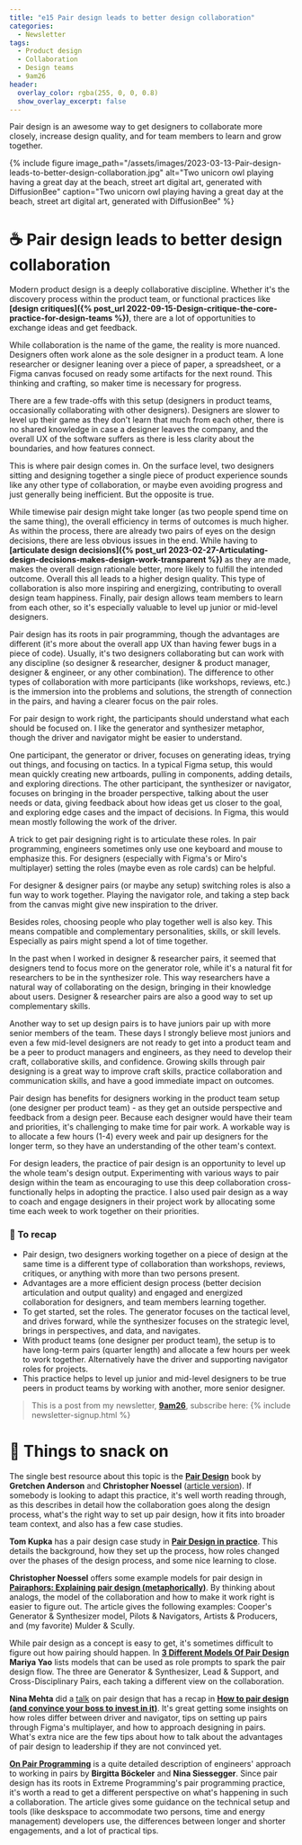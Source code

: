```yaml
---
title: "e15 Pair design leads to better design collaboration"
categories:
  - Newsletter
tags:
  - Product design
  - Collaboration
  - Design teams
  - 9am26
header:
  overlay_color: rgba(255, 0, 0, 0.8)
  show_overlay_excerpt: false
---
```


Pair design is an awesome way to get designers to collaborate more closely, increase design quality, and for team members to learn and grow together.

{% include figure image_path="/assets/images/2023-03-13-Pair-design-leads-to-better-design-collaboration.jpg" alt="Two unicorn owl playing having a great day at the beach, street art digital art, generated with DiffusionBee" caption="Two unicorn owl playing having a great day at the beach, street art digital art, generated with DiffusionBee" %}

# ☕  Pair design leads to better design collaboration

Modern product design is a deeply collaborative discipline. Whether it's the discovery process within the product team, or functional practices like **[design critiques]({% post_url 2022-09-15-Design-critique-the-core-practice-for-design-teams %})**, there are a lot of opportunities to exchange ideas and get feedback. 

While collaboration is the name of the game, the reality is more nuanced. Designers often work alone as the sole designer in a product team. A lone researcher or designer leaning over a piece of paper, a spreadsheet, or a Figma canvas focused on ready some artifacts for the next round. This thinking and crafting, so maker time is necessary for progress.

There are a few trade-offs with this setup (designers in product teams, occasionally collaborating with other designers). Designers are slower to level up their game as they don't learn that much from each other, there is no shared knowledge in case a designer leaves the company, and the overall UX of the software suffers as there is less clarity about the boundaries, and how features connect.

This is where pair design comes in. On the surface level, two designers sitting and designing together a single piece of product experience sounds like any other type of collaboration, or maybe even avoiding progress and just generally being inefficient. But the opposite is true. 

While timewise pair design might take longer (as two people spend time on the same thing), the overall efficiency in terms of outcomes is much higher. As within the process, there are already two pairs of eyes on the design decisions, there are less obvious issues in the end. While having to **[articulate design decisions]({% post_url 2023-02-27-Articulating-design-decisions-makes-design-work-transparent %})** as they are made, makes the overall design rationale better, more likely to fulfill the intended outcome. Overall this all leads to a higher design quality. This type of collaboration is also more inspiring and energizing, contributing to overall design team happiness. Finally, pair design allows team members to learn from each other, so it's especially valuable to level up junior or mid-level designers. 

Pair design has its roots in pair programming, though the advantages are different (it's more about the overall app UX than having fewer bugs in a piece of code). Usually, it's two designers collaborating but can work with any discipline (so designer & researcher, designer & product manager, designer & engineer, or any other combination). The difference to other types of collaboration with more participants (like workshops, reviews, etc.) is the immersion into the problems and solutions, the strength of connection in the pairs, and having a clearer focus on the pair roles.

For pair design to work right, the participants should understand what each should be focused on. I like the generator and synthesizer metaphor, though the driver and navigator might be easier to understand. 

One participant, the generator or driver, focuses on generating ideas, trying out things, and focusing on tactics. In a typical Figma setup, this would mean quickly creating new artboards, pulling in components, adding details, and exploring directions. The other participant, the synthesizer or navigator, focuses on bringing in the broader perspective, talking about the user needs or data, giving feedback about how ideas get us closer to the goal, and exploring edge cases and the impact of decisions. In Figma, this would mean mostly following the work of the driver.

A trick to get pair designing right is to articulate these roles. In pair programming, engineers sometimes only use one keyboard and mouse to emphasize this. For designers (especially with Figma's or Miro's multiplayer) setting the roles (maybe even as role cards) can be helpful.

For designer & designer pairs (or maybe any setup) switching roles is also a fun way to work together. Playing the navigator role, and taking a step back from the canvas might give new inspiration to the driver.

Besides roles, choosing people who play together well is also key. This means compatible and complementary personalities, skills, or skill levels. Especially as pairs might spend a lot of time together.

In the past when I worked in designer & researcher pairs, it seemed that designers tend to focus more on the generator role, while it's a natural fit for researchers to be in the synthesizer role. This way researchers have a natural way of collaborating on the design, bringing in their knowledge about users. Designer & researcher pairs are also a good way to set up complementary skills.

Another way to set up design pairs is to have juniors pair up with more senior members of the team. These days I strongly believe most juniors and even a few mid-level designers are not ready to get into a product team and be a peer to product managers and engineers, as they need to develop their craft, collaborative skills, and confidence. Growing skills through pair designing is a great way to improve craft skills, practice collaboration and communication skills, and have a good immediate impact on outcomes.

Pair design has benefits for designers working in the product team setup (one designer per product team) - as they get an outside perspective and feedback from a design peer. Because each designer would have their team and priorities, it's challenging to make time for pair work. A workable way is to allocate a few hours (1-4) every week and pair up designers for the longer term, so they have an understanding of the other team's context. 

For design leaders, the practice of pair design is an opportunity to level up the whole team's design output. Experimenting with various ways to pair design within the team as encouraging to use this deep collaboration cross-functionally helps in adopting the practice. I also used pair design as a way to coach and engage designers in their project work by allocating some time each week to work together on their priorities. 

### 🥤 To recap

- Pair design, two designers working together on a piece of design at the same time is a different type of collaboration than workshops, reviews, critiques, or anything with more than two persons present.
- Advantages are a more efficient design process (better decision articulation and output quality) and engaged and energized collaboration for designers, and team members learning together.
- To get started, set the roles. The generator focuses on the tactical level, and drives forward, while the synthesizer focuses on the strategic level, brings in perspectives, and data, and navigates.
- With product teams (one designer per product team), the setup is to have long-term pairs (quarter length) and allocate a few hours per week to work together. Alternatively have the driver and supporting navigator roles for projects.
- This practice helps to level up junior and mid-level designers to be true peers in product teams by working with another, more senior designer.

> This is a post from my newsletter, **[9am26](https://polgarp.com/categories/newsletter/)**, subscribe here:
> {% include newsletter-signup.html %}

# 🍪 Things to snack on

The single best resource about this topic is the **[Pair Design](https://www.oreilly.com/library/view/pair-design/9781492042907/)** book by **Gretchen Anderson** and **Christopher Noessel** ([article version](https://www.oreilly.com/content/pair-design/)). If somebody is looking to adapt this practice, it's well worth reading through, as this describes in detail how the collaboration goes along the design process, what's the right way to set up pair design, how it fits into broader team context, and also has a few case studies.

**Tom Kupka** has a pair design case study in **[Pair Design in practice](https://uxdesign.cc/%EF%B8%8F-pair-design-in-practice-2467eb4004e7)**. This details the background, how they set up the process, how roles changed over the phases of the design process, and some nice learning to close. 

**Christopher Noessel** offers some example models for pair design in **[Pairaphors: Explaining pair design (metaphorically)](https://christophernoessel.medium.com/pairaphors-explaining-pair-design-metaphorically-7ebdaee70bf3)**. By thinking about analogs, the model of the collaboration and how to make it work right is easier to figure out. The article gives the following examples: Cooper's Generator & Synthesizer model, Pilots & Navigators, Artists & Producers, and (my favorite) Mulder & Scully.

While pair design as a concept is easy to get, it's sometimes difficult to figure out how pairing should happen. In **[3 Different Models Of Pair Design](https://mariyayao.com/3-models-pair-design/)** **Mariya Yao** lists models that can be used as role prompts to spark the pair design flow. The three are Generator & Synthesizer, Lead & Support, and Cross-Disciplinary Pairs, each taking a different view on the collaboration.

**Nina Mehta** did a [talk](https://www.youtube.com/watch?v=537rbDd1MpA&t=127s) on pair design that has a recap in **[How to pair design (and convince your boss to invest in it)](https://www.figma.com/blog/how-to-pair-design/)**. It's great getting some insights on how roles differ between driver and navigator, tips on setting up pairs through Figma's multiplayer, and how to approach designing in pairs. What's extra nice are the few tips about how to talk about the advantages of pair design to leadership if they are not convinced yet.

**[On Pair Programming](https://martinfowler.com/articles/on-pair-programming.html)** is a quite detailed description of engineers' approach to working in pairs by **Birgitta Böckeler** and **Nina Siessegger**. Since pair design has its roots in Extreme Programming's pair programming practice, it's worth a read to get a different perspective on what's happening in such a collaboration. The article gives some guidance on the technical setup and tools (like deskspace to accommodate two persons, time and energy management) developers use, the differences between longer and shorter engagements, and a lot of practical tips.